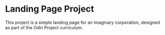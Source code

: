 # Landing Page Project

This project is a simple landing page for an imaginary corporation, designed as part of the Odin Project curriculum. 